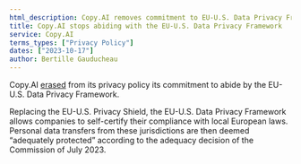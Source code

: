 ```yaml
---
html_description: Copy.AI removes commitment to EU-U.S. Data Privacy Framework. Framework replaces Privacy Shield for self-certification of compliance with European laws.
title: Copy.AI stops abiding with the EU-U.S. Data Privacy Framework
service: Copy.AI
terms_types: ["Privacy Policy"]
dates: ["2023-10-17"]
author: Bertille Gauducheau
---
```


Copy.AI [erased](https://github.com/OpenTermsArchive/GenAI-versions/commit/c8a3f106587decf0cb6b5e0ce7695929d153a856) from its privacy policy its commitment to abide by the EU-U.S. Data Privacy Framework.

Replacing the EU-U.S. Privacy Shield, the EU-U.S. Data Privacy Framework allows companies to self-certify their compliance with local European laws. Personal data transfers from these jurisdictions are then deemed “adequately protected” according to the adequacy decision of the Commission of July 2023.
